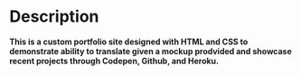 # Description
**This is a custom portfolio site designed with HTML and CSS to demonstrate ability to translate given a mockup prodvided and showcase recent projects through Codepen, Github, and Heroku.**
